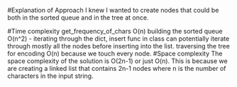 #Explanation of Approach
I knew I wanted to create nodes that could be both in the sorted queue and in the tree at once.

#Time complexity
get_frequency_of_chars O(n)
building the sorted queue O(n^2) - iterating through the dict, insert func in class can potentially iterate through mostly all the nodes before inserting into the list.
traversing the tree for encoding O(n) because we touch every node.
#Space complexity
The space complexity of the solution is O(2n-1) or just O(n). This is because we are creating a linked list that contains 2n-1 nodes where n is the number of characters in the input string.
